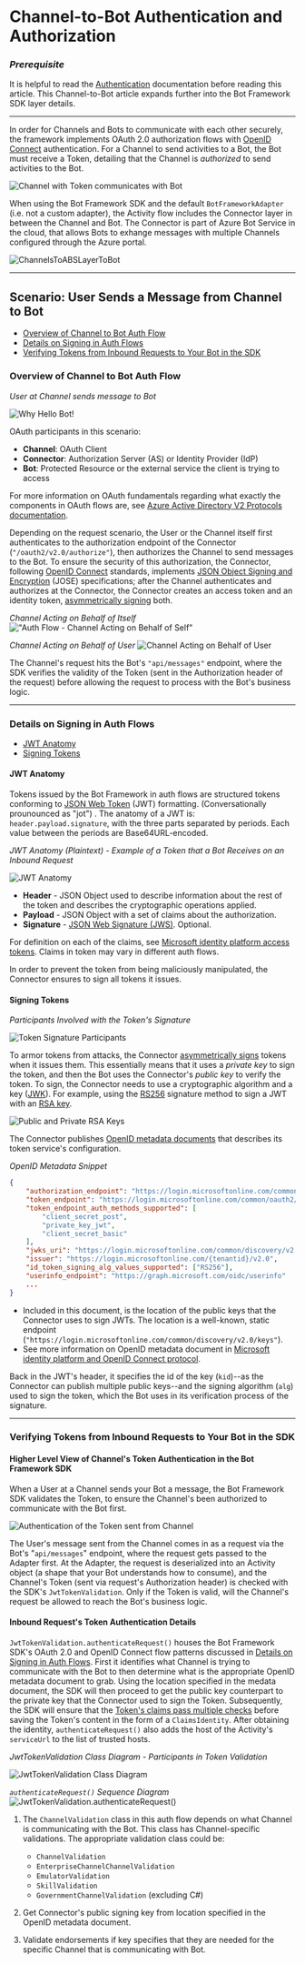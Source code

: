 # Channel-to-Bot Authentication and Authorization

### _Prerequisite_

It is helpful to read the [Authentication](https://docs.microsoft.com/en-us/azure/bot-service/rest-api/bot-framework-rest-connector-authentication?view=azure-bot-service-3.0#connector-to-bot) documentation before reading this article. This Channel-to-Bot article expands further into the Bot Framework SDK layer details.

---

In order for Channels and Bots to communicate with each other securely, the framework implements OAuth 2.0 authorization flows with [OpenID Connect](https://openid.net/connect/) authentication. For a Channel to send activities to a Bot, the Bot must receive a Token, detailing that the Channel is _authorized_ to send activities to the Bot.

![Channel with Token communicates with Bot](./SimpleChannelWithTokenToBot.svg "Channel with Token communicates with Bot")

When using the Bot Framework SDK and the default `BotFrameworkAdapter` (i.e. not a custom adapter), the Activity flow includes the Connector layer in between the Channel and Bot. The Connector is part of Azure Bot Service in the cloud, that allows Bots to exhange messages with multiple Channels configured through the Azure portal.

![ChannelsToABSLayerToBot](./ChannelsToABSLayerToBot.svg "Channels to ABS layer to Bot")

---

## **Scenario: User Sends a Message from Channel to Bot**

- [Overview of Channel to Bot Auth Flow](#overview-of-channel-to-bot-auth-flow)
- [Details on Signing in Auth Flows](#details-on-signing-in-auth-flows)
- [Verifying Tokens from Inbound Requests to Your Bot in the SDK](#verifying-tokens-from-inbound-requests-to-your-bot-in-the-sdk)

### **Overview of Channel to Bot Auth Flow**

_User at Channel sends message to Bot_

![Why Hello Bot!](./WhyHelloBot.svg "Why Hello Bot!")

OAuth participants in this scenario:

- **Channel**: OAuth Client
- **Connector**: Authorization Server (AS) or Identity Provider (IdP)
- **Bot**: Protected Resource or the external service the client is trying to access

For more information on OAuth fundamentals regarding what exactly the components in OAuth flows are, see [Azure Active Directory V2 Protocols documentation](https://docs.microsoft.com/en-us/azure/active-directory/develop/active-directory-v2-protocols).

Depending on the request scenario, the User or the Channel itself first authenticates to the authorization endpoint of the Connector (`"/oauth2/v2.0/authorize"`), then authorizes the Channel to send messages to the Bot. To ensure the security of this authorization, the Connector, following [OpenID Connect](https://openid.net/connect/) standards, implements [JSON Object Signing and Encryption](https://www.iana.org/assignments/jose/jose.xhtml) (JOSE) specifications; after the Channel authenticates and authorizes at the Connector, the Connector creates an access token and an identity token, [asymmetrically signing](https://openid.net/specs/openid-connect-core-1_0.html#Signing) both.

_Channel Acting on Behalf of Itself_
!["Auth Flow - Channel Acting on Behalf of Self"](./ChannelActingOnBehalfOfSelf.svg "Auth Flow - Channel Acting on Behalf of Self")

_Channel Acting on Behalf of User_
![Channel Acting on Behalf of User](./ChannelActivingOnBehalfOfUser.svg "Channel Acting on Behalf of User")

The Channel's request hits the Bot's `"api/messages"` endpoint, where the SDK verifies the validity of the Token (sent in the Authorization header of the request) before allowing the request to process with the Bot's business logic.

---

### **Details on Signing in Auth Flows**

- [JWT Anatomy](#jwt-anatomy)
- [Signing Tokens](#signing-tokens)

#### **JWT Anatomy**

Tokens issued by the Bot Framework in auth flows are structured tokens conforming to [JSON Web Token](https://tools.ietf.org/html/rfc7519) (JWT) formatting. (Conversationally prounounced as "jot") . The anatomy of a JWT is: `header.payload.signature`, with the three parts separated by periods. Each value between the periods are Base64URL-encoded.

_JWT Anatomy (Plaintext) - Example of a Token that a Bot Receives on an Inbound Request_

![JWT Anatomy](./JwtAnatomy.png "JWT Anatomy")

- **Header** - JSON Object used to describe information about the rest of the token and describes the cryptographic operations applied.
- **Payload** - JSON Object with a set of claims about the authorization.
- **Signature** - [JSON Web Signature (JWS)](https://tools.ietf.org/html/draft-jones-json-web-signature-04). Optional.

For definition on each of the claims, see [Microsoft identity platform access tokens](https://docs.microsoft.com/en-us/azure/active-directory/develop/access-tokens). Claims in token may vary in different auth flows.

In order to prevent the token from being maliciously manipulated, the Connector ensures to sign all tokens it issues.

#### **Signing Tokens**

_Participants Involved with the Token's Signature_

![Token Signature Participants](./TokenSignatureParticipants.svg "Token Signature Participants")

To armor tokens from attacks, the Connector [asymmetrically signs](https://openid.net/specs/openid-connect-core-1_0.html#Signing) tokens when it issues them. This essentially means that it uses a _private key_ to sign the token, and then the Bot uses the Connector's _public key_ to verify the token. To sign, the Connector needs to use a cryptographic algorithm and a key ([JWK](https://tools.ietf.org/html/rfc7517)). For example, using the [RS256](https://tools.ietf.org/html/rfc7518) signature method to sign a JWT with an [RSA key](https://simple.wikipedia.org/wiki/RSA_algorithm).

![Public and Private RSA Keys](./RsaKeys.png "Public and Private RSA Keys")

The Connector publishes [OpenID metadata documents](https://openid.net/specs/openid-connect-discovery-1_0.html#ProviderMetadata) that describes its token service's configuration.

_OpenID Metadata Snippet_

```json
{
    "authorization_endpoint": "https://login.microsoftonline.com/common/oauth2/v2.0/authorize",
    "token_endpoint": "https://login.microsoftonline.com/common/oauth2/v2.0/token",
    "token_endpoint_auth_methods_supported": [
        "client_secret_post",
        "private_key_jwt",
        "client_secret_basic"
    ],
    "jwks_uri": "https://login.microsoftonline.com/common/discovery/v2.0/keys",
    "issuer": "https://login.microsoftonline.com/{tenantid}/v2.0",
    "id_token_signing_alg_values_supported": ["RS256"],
    "userinfo_endpoint": "https://graph.microsoft.com/oidc/userinfo"
    ...
}
```

- Included in this document, is the location of the public keys that the Connector uses to sign JWTs. The location is a well-known, static endpoint (`"https://login.microsoftonline.com/common/discovery/v2.0/keys"`).
- See more information on OpenID metadata document in [Microsoft identity platform and OpenID Connect protocol](https://docs.microsoft.com/en-us/azure/active-directory/develop/v2-protocols-oidc#fetch-the-openid-connect-metadata-document).

Back in the JWT's header, it specifies the id of the key (`kid`)--as the Connector can publish multiple public keys--and the signing algorithm (`alg`) used to sign the token, which the Bot uses in its verification process of the signature.

---

### **Verifying Tokens from Inbound Requests to Your Bot in the SDK**

#### Higher Level View of Channel's Token Authentication in the Bot Framework SDK

When a User at a Channel sends your Bot a message, the Bot Framework SDK validates the Token, to ensure the Channel's been authorized to communicate with the Bot first.

![Authentication of the Token sent from Channel](./HigherLevel_TokenAuthentication.svg "Authentication of the Token sent from Channel")

The User's message sent from the Channel comes in as a request via the Bot's "`api/messages`" endpoint, where the request gets passed to the Adapter first. At the Adapter, the request is deserialized into an Activity object (a shape that your Bot understands how to consume), and the Channel's Token (sent via request's Authorization header) is checked with the SDK's `JwtTokenValidation`. Only if the Token is valid, will the Channel's request be allowed to reach the Bot's business logic.

#### Inbound Request's Token Authentication Details

`JwtTokenValidation.authenticateRequest()` houses the Bot Framework SDK's OAuth 2.0 and OpenID Connect flow patterns discussed in [Details on Signing in Auth Flows](#details-on-signing-in-auth-flow). First it identifies what Channel is trying to communicate with the Bot to then determine what is the appropriate OpenID metadata document to grab. Using the location specified in the medata document, the SDK will then proceed to get the public key counterpart to the private key that the Connector used to sign the Token. Subsequently, the SDK will ensure that the [Token's claims pass multiple checks](https://docs.microsoft.com/en-us/azure/bot-service/rest-api/bot-framework-rest-connector-authentication?view=azure-bot-service-3.0#step-4-verify-the-jwt-token) before saving the Token's content in the form of a `ClaimsIdentity`. After obtaining the identity, `authenticateRequest()` also adds the host of the Activity's `serviceUrl` to the list of trusted hosts.

_JwtTokenValidation Class Diagram - Participants in Token Validation_

![JwtTokenValidation Class Diagram](./JwtTokenValidationClassDiagram.svg "JwtTokenValidation Class Diagram")

_`authenticateRequest()` Sequence Diagram_
![JwtTokenValidation.authenticateRequest()](./AuthenticateRequest.svg "JwtTokenValidation.authenticateRequest()")

1. The `ChannelValidation` class in this auth flow depends on what Channel is communicating with the Bot. This class has Channel-specific validations. The appropriate validation class could be:

   - `ChannelValidation`
   - `EnterpriseChannelChannelValidation`
   - `EmulatorValidation`
   - `SkillValidation`
   - `GovernmentChannelValidation` (excluding C#)

2. Get Connector's public signing key from location specified in the OpenID metadata document.
3. Validate endorsements if key specifies that they are needed for the specific Channel that is communicating with Bot.
